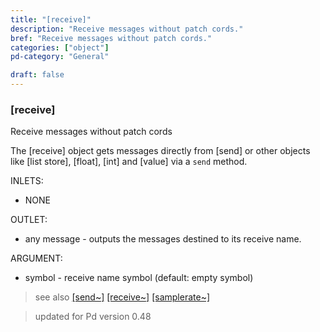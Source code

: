 ```yaml
---
title: "[receive]"
description: "Receive messages without patch cords."
bref: "Receive messages without patch cords."
categories: ["object"]
pd-category: "General"

draft: false
---
```


### [receive]

Receive messages without patch cords

The [receive] object gets messages directly from [send] or other objects like [list store], [float], [int] and [value] via a `send` method.

INLETS:

- NONE

OUTLET:

- any message - outputs the messages destined to its receive name.


ARGUMENT:

- symbol - receive name symbol (default: empty symbol)


> see also [[send~]](../send~) [[receive~]](../receive~) [[samplerate~]](../samplerate~)
 
> updated for Pd version 0.48
 


